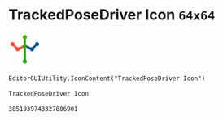 # TrackedPoseDriver Icon `64x64`
<img src="/img/TrackedPoseDriver%20Icon.png" width=64 height=64>

``` CSharp
EditorGUIUtility.IconContent("TrackedPoseDriver Icon")
```
```
TrackedPoseDriver Icon
```
```
3851939743327886901
```
